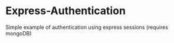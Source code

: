 # Express-Authentication
Simple example of authentication using express sessions (requires mongoDB)

